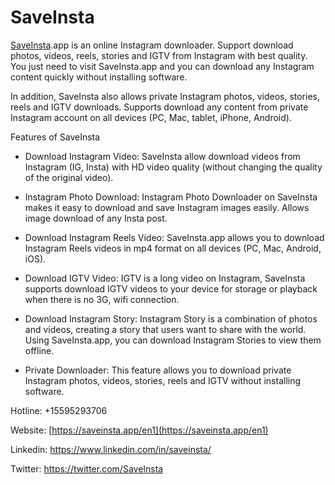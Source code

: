 # SaveInsta
<a href="https://saveinsta.app/en1">SaveInsta</a>.app is an online Instagram downloader. Support download photos, videos, reels, stories and IGTV from Instagram with best quality. You just need to visit SaveInsta.app and you can download any Instagram content quickly without installing software.

In addition, SaveInsta also allows private Instagram photos, videos, stories, reels and IGTV downloads. Supports download any content from private Instagram account on all devices (PC, Mac, tablet, iPhone, Android).

Features of SaveInsta

- Download Instagram Video: SaveInsta allow download videos from Instagram (IG, Insta) with HD video quality (without changing the quality of the original video).

- Instagram Photo Download: Instagram Photo Downloader on SaveInsta makes it easy to download and save Instagram images easily. Allows image download of any Insta post.

- Download Instagram Reels Video: SaveInsta.app allows you to download Instagram Reels videos in mp4 format on all devices (PC, Mac, Android, iOS).

- Download IGTV Video: IGTV is a long video on Instagram, SaveInsta supports download IGTV videos to your device for storage or playback when there is no 3G, wifi connection.

- Download Instagram Story: Instagram Story is a combination of photos and videos, creating a story that users want to share with the world. Using SaveInsta.app, you can download Instagram Stories to view them offline.

- Private Downloader: This feature allows you to download private Instagram photos, videos, stories, reels and IGTV without installing software.

Hotline: +15595293706

Website: [https://saveinsta.app/en1](https://saveinsta.app/en1)

Linkedin: https://www.linkedin.com/in/saveinsta/

Twitter: https://twitter.com/SaveInsta
